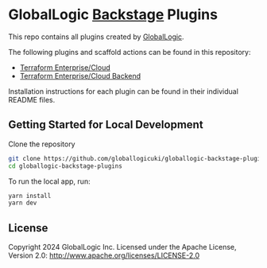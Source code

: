 # GlobalLogic [Backstage](https://backstage.io) Plugins

This repo contains all plugins created by [GlobalLogic](https://www.globallogic.com/).

The following plugins and scaffold actions can be found in this repository:
- [Terraform Enterprise/Cloud](https://www.npmjs.com/package/@globallogicuki/backstage-plugin-terraform)
- [Terraform Enterprise/Cloud Backend](https://www.npmjs.com/package/@globallogicuki/backstage-plugin-terraform-backend)

Installation instructions for each plugin can be found in their individual README files.

## Getting Started for Local Development

Clone the repository

```sh
git clone https://github.com/globallogicuki/globallogic-backstage-plugins.git
cd globallogic-backstage-plugins
```

To run the local app, run:

```sh
yarn install
yarn dev
```

## License

Copyright 2024 GlobalLogic Inc. Licensed under the Apache License, Version 2.0: <http://www.apache.org/licenses/LICENSE-2.0>
